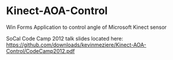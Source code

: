 Kinect-AOA-Control
==================

Win Forms Application to control angle of Microsoft Kinect sensor

SoCal Code Camp 2012 talk slides located here:
https://github.com/downloads/kevinmeziere/Kinect-AOA-Control/CodeCamp2012.pdf